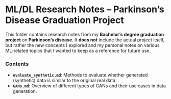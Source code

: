# ML/DL Research Notes – Parkinson’s Disease Graduation Project

This folder contains research notes from my **Bachelor’s degree graduation project** on **Parkinson’s disease**. It **does not** include the actual project itself, but rather the new concepts I explored and my personal notes on various ML-related topics that I wanted to keep as a reference for future use.
### Contents

- **`evaluate_synthetic.md`**: Methods to evaluate whether generated (synthetic) data is similar to the original real data.
- **`GANs.md`**: Overview of different types of GANs and their use cases in data generation.
